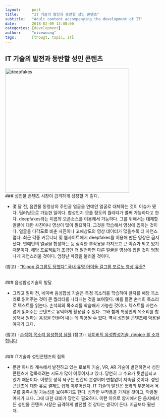 ```yaml
---
layout:     post
title:      "IT 기술의 발전과 동반할 성인 콘텐츠"
subtitle:   "Adult content accompanying the development of IT" 
date:       2018-02-09 12:00:00
categories: [development]
author:     "nicewoong"
tags:       [thougt, topic, IT]
---
```




## IT 기술의 발전과 동반할 성인 콘텐츠

<img src="{{ site.url }}/assets/deepfakes.png" alt="deepfakes" style="width:400px" />

<br>
### 성인물 콘텐츠 시장이 급격하게 성장할 거 같다. 

-   몇 달 전, 음란물 동영상의 주인공 얼굴을 연예인 얼굴로 대체하는 것이 이슈가 됐다. 딥러닝으로 가능한 일이다. 합성인지 모를 정도의 퀄리티가 벌써 가능하다고 한다. deepfakes라는 이름의 오픈소스를 이용해서 가능하다. 그를 위해서는 대체할 얼굴에 대한 사진이나 영상이 많이 필요하다. 그것을 학습해서 영상에 입히는 것이다. 얼굴을 다각도로 비춘 사진이나 고해상도의 영상 데이터가 많을수록 더 자연스럽다. 최근 각종 커뮤니티 및 웹사이트에서 deepfakes를 이용해 만든 영상은 금지됐다. 연예인의 얼굴을 합성하는 등 심각한 부작용을 가져오고 큰 이슈가 되고 있기 때문이다. 해당 프로젝트가 조금만 더 발전하면 다른 얼굴을 영상에 입힌 것이 엄청나게 자연스러울 것이다. 엄청난 파장을 불러올 것이다.


(참고) : [“K-pop 걸그룹도 당했다” 국내 유명 아이돌 걸그룹 포르노 영상 유출?](http://ilyo.co.kr/?ac=article_view&entry_id=287843)

<br>
### 음성합성기술의 발달

- 그리고 얼마 전, 네이버 음성합성 기술은 특정 목소리를 학습하여 글자를 해당 목소리로 읽어주는 것이 큰 퀄리티를 나타내는 것을 보여줬다. 예를 들면 손석희 목소리로 텍스트를 읽는다. 손석희의 목소리를 학습해서 가능한 것이다. 텍스트를 자연스럽게 읽어주는 콘텐츠로 유익하게 활용될 수 있다. 그와 함께 특정인의 목소리를 합성해서 원하는 음성을 만들어 내는 데 악용될 수 있다. 역시 성인물 콘텐츠에 악용될 여지가 크다. 

(참고) : [손석희 목소리 음성합성 샘플](https://carpedm20.github.io/tacotron/)
(참고) : [네이버의 음성합성기술, nVoice 를 소개합니다](http://m.post.naver.com/viewer/postView.nhn?volumeNo=6220371&memberNo=34653588)


<br>
### IT기술과 성인콘텐츠의 접목

- 뿐만 아니라 계속해서 발전하고 있는 로보틱 기술, VR, AR 기술이 발전하면서 성인 콘텐츠에 접목하려는 시도가 많이 이루어지고 있다. 당연히 그 수요가 뒷받침되고 있기 때문이다. 이렇듯 성적 욕구는 인간의 본성이며 변함없이 지속될 것이다. 성인 콘텐츠에 대한 유료 결제도 쉽게 이루어진다. IT 기술의 발전은 뜻밖의 부분에서 욕구를 충족시킬 가능성을 보여주기도 한다. 심각한 부작용을 가져올 것이고, 악용될 여지가 크다. 그에 대한 대비가 당연히 필요하다. 이런 이유로 양지에서든 음지에서든 성인물 콘텐츠 시장은 급격하게 발전할 것 같다는 생각이 든다. 지금보다 훨씬 더.